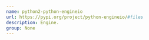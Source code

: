 ```yaml
---
name: python2-python-engineio
url: https://pypi.org/project/python-engineio/#files
description: Engine.
group: None
---
```

